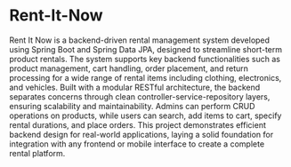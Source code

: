 # Rent-It-Now
Rent It Now is a backend-driven rental management system developed using Spring Boot and Spring Data JPA, designed to streamline short-term product rentals. The system supports key backend functionalities such as product management, cart handling, order placement, and return processing for a wide range of rental items including clothing, electronics, and vehicles.
Built with a modular RESTful architecture, the backend separates concerns through clean controller-service-repository layers, ensuring scalability and maintainability. Admins can perform CRUD operations on products, while users can search, add items to cart, specify rental durations, and place orders.
This project demonstrates efficient backend design for real-world applications, laying a solid foundation for integration with any frontend or mobile interface to create a complete rental platform.
